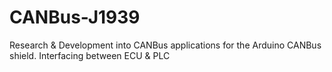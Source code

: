 # CANBus-J1939
Research &amp; Development into CANBus applications for the Arduino CANBus shield.  Interfacing between ECU &amp; PLC
